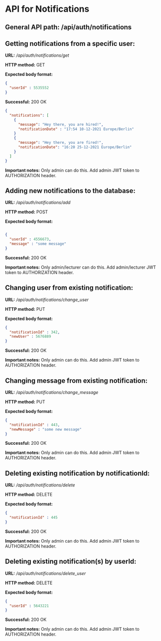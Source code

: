 # API for Notifications

## General API path: /api/auth/notifications


## Getting notifications from a specific user:

**URL:** */api/auth/notifications/get*

**HTTP method:** GET

**Expected body format:**

```json
{
  "userId" : 5535552
}
```

**Successful:** 200 OK

```json
{
  "notifications": [
    {
      "message": "Hey there, you are hired!",
      "notificationDate" : "17:54 10-12-2021 Europe/Berlin"
    }
    {
      "message": "Hey there, you are fired!",
      "notificationDate": "16:20 25-12-2021 Europe/Berlin"
    }
  ]
}
```

**Important notes:** Only admin can do this. Add admin JWT token to AUTHORIZATION header.


## Adding new notifications to the database:

**URL:** */api/auth/notifications/add*

**HTTP method:** POST

**Expected body format:**

```json

{
  "userId" : 4556673,
  "message" : "some message"
}
```

**Successful:** 200 OK

**Important notes:** Only admin/lecturer can do this. Add admin/lecturer JWT token to AUTHORIZATION header.


## Changing user from existing notification:

**URL:** */api/auth/notifications/change_user*

**HTTP method:** PUT

**Expected body format:**

```json
{
  "notificationId" : 342,
  "newUser" : 5676889
}
```

**Successful:** 200 OK

**Important notes:** Only admin can do this. Add admin JWT token to AUTHORIZATION header.


## Changing message from existing notification:

**URL:** */api/auth/notifications/change_message*

**HTTP method:** PUT

**Expected body format:**

```json
{
  "notificationId" : 443,
  "newMessage" : "some new message"
}
```

**Successful:** 200 OK

**Important notes:** Only admin can do this. Add admin JWT token to AUTHORIZATION header.


## Deleting existing notification by notificationId:

**URL:** */api/auth/notifications/delete*

**HTTP method:** DELETE

**Expected body format:**

```json
{
  "notificationId" : 445
}
```
**Successful:** 200 OK

**Important notes:** Only admin can do this. Add admin JWT token to AUTHORIZATION header.


## Deleting existing notification(s) by userId:

**URL:** */api/auth/notifications/delete_user*

**HTTP method:** DELETE

**Expected body format:**

```json
{
  "userId" : 5643221
}
```

**Successful:** 200 OK

**Important notes:** Only admin can do this. Add admin JWT token to AUTHORIZATION header.


